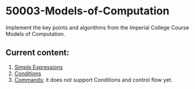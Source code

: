 # 50003-Models-of-Computation
Implement the key points and algorithms from the Imperial College Course Models of Computation.  

## Current content:  
1. [Simple Expressions](/SimpleExp.hs)
2. [Conditions](/Condition.hs)
3. [Commands](/Command.hs); it does not support Conditions and control flow yet.  
